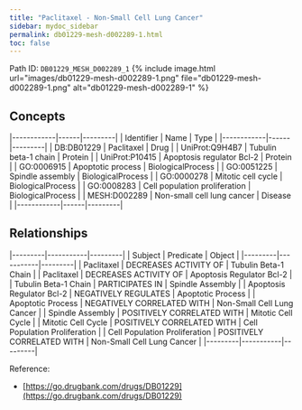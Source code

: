 ```yaml
---
title: "Paclitaxel - Non-Small Cell Lung Cancer"
sidebar: mydoc_sidebar
permalink: db01229-mesh-d002289-1.html
toc: false 
---
```



Path ID: `DB01229_MESH_D002289_1`
{% include image.html url="images/db01229-mesh-d002289-1.png" file="db01229-mesh-d002289-1.png" alt="db01229-mesh-d002289-1" %}

## Concepts

|------------|------|---------|
| Identifier | Name | Type    |
|------------|------|---------|
| DB:DB01229 | Paclitaxel | Drug |
| UniProt:Q9H4B7 | Tubulin beta-1 chain | Protein |
| UniProt:P10415 | Apoptosis regulator Bcl-2 | Protein |
| GO:0006915 | Apoptotic process | BiologicalProcess |
| GO:0051225 | Spindle assembly | BiologicalProcess |
| GO:0000278 | Mitotic cell cycle | BiologicalProcess |
| GO:0008283 | Cell population proliferation | BiologicalProcess |
| MESH:D002289 | Non-small cell lung cancer | Disease |
|------------|------|---------|

## Relationships

|---------|-----------|---------|
| Subject | Predicate | Object  |
|---------|-----------|---------|
| Paclitaxel | DECREASES ACTIVITY OF | Tubulin Beta-1 Chain |
| Paclitaxel | DECREASES ACTIVITY OF | Apoptosis Regulator Bcl-2 |
| Tubulin Beta-1 Chain | PARTICIPATES IN | Spindle Assembly |
| Apoptosis Regulator Bcl-2 | NEGATIVELY REGULATES | Apoptotic Process |
| Apoptotic Process | NEGATIVELY CORRELATED WITH | Non-Small Cell Lung Cancer |
| Spindle Assembly | POSITIVELY CORRELATED WITH | Mitotic Cell Cycle |
| Mitotic Cell Cycle | POSITIVELY CORRELATED WITH | Cell Population Proliferation |
| Cell Population Proliferation | POSITIVELY CORRELATED WITH | Non-Small Cell Lung Cancer |
|---------|-----------|---------|

Reference: 
  - [https://go.drugbank.com/drugs/DB01229](https://go.drugbank.com/drugs/DB01229)
